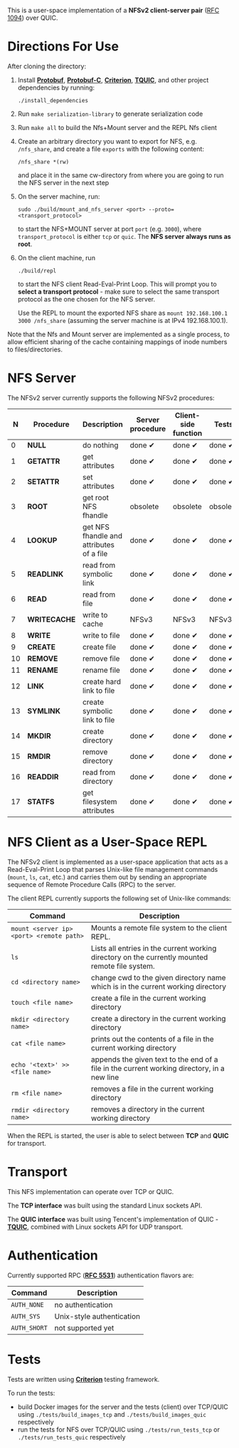 This is a user-space implementation of a **NFSv2 client-server pair** ([RFC 1094](https://datatracker.ietf.org/doc/html/rfc1094)) over QUIC.

# Directions For Use

After cloning the directory:

1. Install [**Protobuf**](https://github.com/protocolbuffers/protobuf), [**Protobuf-C**](https://github.com/protobuf-c/protobuf-c), [**Criterion**](https://github.com/Snaipe/Criterion), [**TQUIC**](https://github.com/Tencent/tquic), and other project dependencies by running:
    ```
    ./install_dependencies
    ```
2. Run ```make serialization-library``` to generate serialization code
3. Run ```make all``` to build the Nfs+Mount server and the REPL Nfs client
4. Create an arbitrary directory you want to export for NFS, e.g. ```/nfs_share```, and create a file ```exports``` with the following content:
    ```
    /nfs_share *(rw)
    ```
   and place it in the same cw-directory from where you are going to run the NFS server in the next step
5. On the server machine, run: 
   ```
   sudo ./build/mount_and_nfs_server <port> --proto=<transport_protocol>
   ``` 
   to start the NFS+MOUNT server at port ```port``` (e.g. ```3000```), where ```transport_protocol``` is either ```tcp``` or ```quic```. The **NFS server always runs as root**.
6. On the client machine, run 
   ```
   ./build/repl
   ```
   to start the NFS client Read-Eval-Print Loop. This will prompt you to **select a transport protocol** - make sure to select the same transport protocol as the one chosen for the NFS server.
   
   Use the REPL to mount the exported NFS share as ```mount 192.168.100.1 3000 /nfs_share``` (assuming the server machine is at IPv4 192.168.100.1).

Note that the Nfs and Mount server are implemented as a single process, to allow efficient sharing of the cache containing mappings of inode numbers to files/directories.

# NFS Server

The NFSv2 server currently supports the following NFSv2 procedures:

|  **N**  | **Procedure**      | **Description**                                  |  **Server procedure**   |  **Client-side function** |        **Tests**       |
|-----|----------------|----------------------------------------------|---------------------|-----------------------|--------------------|
|  0  | **NULL**           | do nothing                                   |   done &#10004;     |   done &#10004;       |   done &#10004;    |
|  1  | **GETATTR**        | get attributes                               |   done &#10004;     |   done &#10004;       |   done &#10004;    | 
|  2  | **SETATTR**        | set attributes                               |   done &#10004;     |   done &#10004;       |   done &#10004;    |
|  3  | **ROOT**           | get root NFS fhandle                         |     obsolete        |     obsolete          |     obsolete       |
|  4  | **LOOKUP**         | get NFS fhandle and attributes of a file     |   done &#10004;     |   done &#10004;       |   done &#10004;    |
|  5  | **READLINK**       | read from symbolic link                      |   done &#10004;     |   done &#10004;       |   done &#10004;    |
|  6  | **READ**           | read from file                               |   done &#10004;     |   done &#10004;       |   done &#10004;    |
|  7  | **WRITECACHE**     | write to cache                               |      NFSv3          |     NFSv3             |        NFSv3       |
|  8  | **WRITE**          | write to file                                |   done &#10004;     |   done &#10004;       |   done &#10004;    |
|  9  | **CREATE**         | create file                                  |   done &#10004;     |   done &#10004;       |   done &#10004;    |
| 10  | **REMOVE**         | remove file                                  |   done &#10004;     |   done &#10004;       |   done &#10004;    |
| 11  | **RENAME**         | rename file                                  |   done &#10004;     |   done &#10004;       |   done &#10004;    |
| 12  | **LINK**           | create hard link to file                     |   done &#10004;     |   done &#10004;       |   done &#10004;    |
| 13  | **SYMLINK**        | create symbolic link to file                 |   done &#10004;     |   done &#10004;       |   done &#10004;    |
| 14  | **MKDIR**          | create directory                             |   done &#10004;     |   done &#10004;       |   done &#10004;    |
| 15  | **RMDIR**          | remove directory                             |   done &#10004;     |   done &#10004;       |   done &#10004;    |
| 16  | **READDIR**        | read from directory                          |   done &#10004;     |   done &#10004;       |   done &#10004;    |
| 17  | **STATFS**         | get filesystem attributes                    |   done &#10004;     |   done &#10004;       |   done &#10004;    |

# NFS Client as a User-Space REPL

The NFSv2 client is implemented as a user-space application that acts as a Read-Eval-Print Loop that parses Unix-like file management commands (```mount```, ```ls```, ```cat```, etc.) and carries them out by sending an appropriate sequence of Remote Procedure Calls (RPC) to the server.

The client REPL currently supports the following set of Unix-like commands:

| **Command** | **Description**                                                                 |
|-------------|---------------------------------------------------------------------------------|
| `mount <server ip> <port> <remote path>`     | Mounts a remote file system to the client REPL.                           |
| `ls`        | Lists all entries in the current working directory on the currently mounted remote file system.            |
| `cd <directory name>`  | change cwd to the given directory name which is in the current working directory                |
| `touch <file name>`  | create a file in the current working directory                |
| `mkdir <directory name>`  | create a directory in the current working directory           |
| `cat <file name>`  | prints out the contents of a file in the current working directory           |
| `echo '<text>' >> <file name>`  | appends the given text to the end of a file in the current working directory, in a new line          |
| `rm <file name>`  | removes a file in the current working directory        |
| `rmdir <directory name>`  | removes a directory in the current working directory        |

When the REPL is started, the user is able to select between **TCP** and **QUIC** for transport.

# Transport

This NFS implementation can operate over TCP or QUIC. 

The **TCP interface** was built using the standard Linux sockets API.

The **QUIC interface** was built using Tencent's implementation of QUIC - [**TQUIC**](https://github.com/Tencent/tquic), combined with Linux sockets API for UDP transport.

# Authentication

Currently supported RPC ([**RFC 5531**](https://datatracker.ietf.org/doc/html/rfc5531)) authentication flavors are:

| **Command** | **Description**                                                                 |
|-------------|---------------------------------------------------------------------------------|
| `AUTH_NONE`     | no authentication                           |
| `AUTH_SYS`        | Unix-style authentication            |
| `AUTH_SHORT`  | not supported yet                |

# Tests

Tests are written using [**Criterion**](https://github.com/Snaipe/Criterion) testing framework.

To run the tests:
- build Docker images for the server and the tests (client) over TCP/QUIC using ```./tests/build_images_tcp``` and ```./tests/build_images_quic``` respectively
- run the tests for NFS over TCP/QUIC using ```./tests/run_tests_tcp``` or ```./tests/run_tests_quic``` respectively